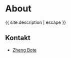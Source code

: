 # About

<p>{{ site.description | escape }}</p>

## Kontakt

- <a href="https://www.robert.hase-zheng.net" alt="Robert Zheng website">Zheng Bote</a>
